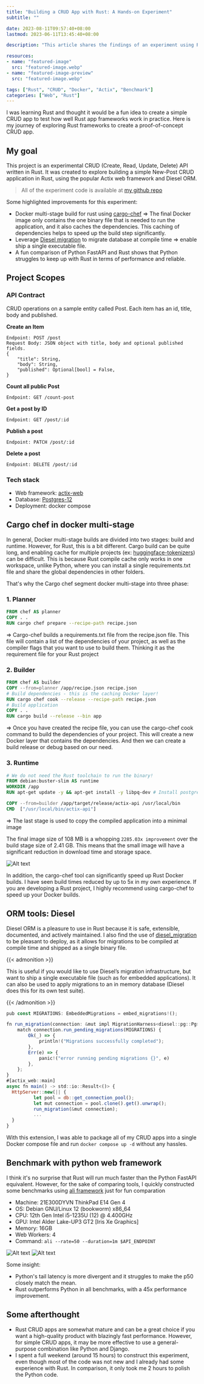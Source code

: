 ```yaml
---
title: "Building a CRUD App with Rust: A Hands-on Experiment"
subtitle: ""

date: 2023-08-11T09:57:40+08:00
lastmod: 2023-06-11T13:45:40+08:00

description: "This article shares the findings of an experiment using Rust to build a CRUD app."

resources:
- name: "featured-image"
  src: "featured-image.webp"
- name: "featured-image-preview"
  src: "featured-image.webp"

tags: ["Rust", "CRUD", "Docker", "Actix", "Benchmark"]
categories: ["Web", "Rust"]
---
```


I was learning Rust and thought it would be a fun idea to create a simple CRUD app to test how well Rust app frameworks work in practice. Here is my journey of exploring Rust frameworks to create a proof-of-concept CRUD app.
<!--more-->

## My goal

This project is an experimental CRUD (Create, Read, Update, Delete) API written in Rust. It was created to explore building a simple New-Post CRUD application in Rust, using the popular Actix web framework and Diesel ORM.

> All of the experiment code is available at [my github repo](https://github.com/haicheviet/rust-actix-crud-app)

Some highlighted improvements for this experiment:

* Docker multi-stage build for rust using [cargo-chef](https://github.com/LukeMathWalker/cargo-chef) => The final Docker image only contains the one binary file that is needed to run the application, and it also caches the dependencies. This caching of dependencies helps to speed up the build step significantly.
* Leverage [Diesel migration](https://docs.rs/diesel_migrations/latest/diesel_migrations/macro.embed_migrations.html) to migrate database at compile time => enable ship a single executable file.
* A fun comparison of Python FastAPI and Rust shows that Python struggles to keep up with Rust in terms of performance and reliable.


## Project Scopes

### API Contract

CRUD operations on a sample entity called Post. Each item has an id, title, body and published.

**Create an Item**

```
Endpoint: POST /post
Request Body: JSON object with title, body and optional published fields.
{
    "title": String,
    "body": String,
    "published": Optional[bool] = False,
}
```

**Count all public Post**

```
Endpoint: GET /count-post
```

**Get a post by ID**

```
Endpoint: GET /post/:id
```

**Publish a post**

```
Endpoint: PATCH /post/:id
```

**Delete a post**

```
Endpoint: DELETE /post/:id
```

### Tech stack

- Web framework: [actix-web](https://github.com/actix/actix-web)
- Database: [Postgres-12](https://www.postgresql.org/about/news/postgresql-12-released-1976/)
- Deployment: docker compose

## Cargo chef in docker multi-stage

In general, Docker multi-stage builds are divided into two stages: build and runtime. However, for Rust, this is a bit different. Cargo build can be quite long, and enabling cache for multiple projects (ex: [huggingface-tokenizers](https://github.com/huggingface/tokenizers)) can be difficult. This is because Rust compile cache only works in one workspace, unlike Python, where you can install a single requirements.txt file and share the global dependencies in other folders.

That's why the Cargo chef segment docker multi-stage into three phase:

### 1. Planner

```Dockerfile
FROM chef AS planner
COPY . .
RUN cargo chef prepare --recipe-path recipe.json
```
=> Cargo-chef builds a requirements.txt file from the recipe.json file. This file will contain a list of the dependencies of your project, as well as the compiler flags that you want to use to build them. Thinking it as the requirement file for your Rust project

### 2. Builder

```Dockerfile
FROM chef AS builder 
COPY --from=planner /app/recipe.json recipe.json
# Build dependencies - this is the caching Docker layer!
RUN cargo chef cook --release --recipe-path recipe.json
# Build application
COPY . .
RUN cargo build --release --bin app
```
=> Once you have created the recipe file, you can use the cargo-chef cook command to build the dependencies of your project. This will create a new Docker layer that contains the dependencies. And then we can create a build release or debug based on our need.

### 3. Runtime

```Dockerfile
# We do not need the Rust toolchain to run the binary!
FROM debian:buster-slim AS runtime
WORKDIR /app
RUN apt-get update -y && apt-get install -y libpq-dev # Install postgres client

COPY --from=builder /app/target/release/actix-api /usr/local/bin
CMD  ["/usr/local/bin/actix-api"]
```
=> The last stage is used to copy the compiled application into a minimal image

The final image size of 108 MB is a whopping `2285.03x improvement` over the build stage size of 2.41 GB. This means that the small image will have a significant reduction in download time and storage space.

![Alt text](docker-image-size.webp)


In addition, the cargo-chef tool can significantly speed up Rust Docker builds. I have seen build times reduced by up to 5x in my own experience. If you are developing a Rust project, I highly recommend using cargo-chef to speed up your Docker builds.

## ORM tools: Diesel
Diesel ORM is a pleasure to use in Rust because it is safe, extensible, documented, and actively maintained. I also find the use of [diesel_migration](https://docs.rs/diesel_migrations/latest/diesel_migrations/) to be pleasant to deploy, as it allows for migrations to be compiled at compile time and shipped as a single binary file.

{{< admonition >}}

This is useful if you would like to use Diesel’s migration infrastructure, but want to ship a single executable file (such as for embedded applications). It can also be used to apply migrations to an in memory database (Diesel does this for its own test suite).

{{< /admonition >}}


```javascript
pub const MIGRATIONS: EmbeddedMigrations = embed_migrations!();

fn run_migration(connection: &mut impl MigrationHarness<diesel::pg::Pg>) {
    match connection.run_pending_migrations(MIGRATIONS) {
        Ok(_) => {
            println!("Migrations successfully completed");
        },
        Err(e) => {
            panic!("error running pending migrations {}", e)
        },
    };
}
#[actix_web::main]
async fn main() -> std::io::Result<()> {
  HttpServer::new(|| {
          let pool = db::get_connection_pool();
          let mut connection = pool.clone().get().unwrap();
          run_migration(&mut connection);
          ...
  }
}
```

With this extension,  I was able to package all of my CRUD apps into a single Docker compose file and run `docker compose up -d` without any hassles.

## Benchmark with python web framework

I think it's no surprise that Rust will run much faster than the Python FastAPI equivalent. However, for the sake of comparing tools, I quickly constructed some benchmarks using [ali framework](https://github.com/nakabonne/ali) just for fun comparation

- Machine: 21E300DYVN ThinkPad E14 Gen 4
- OS: Debian GNU/Linux 12 (bookworm) x86_64
- CPU: 12th Gen Intel i5-1235U (12) @ 4.400GHz 
- GPU: Intel Alder Lake-UP3 GT2 [Iris Xe Graphics] 
- Memory: 16GB
- Web Workers: 4
- Command: `ali --rate=50 --duration=1m $API_ENDPOINT`

![Alt text](python-benchmark.webp "Python benchmark")
![Alt text](rust-benchmark.webp "Rust benchmark")

Some insight:
- Python's tail latency is more divergent and it struggles to make the p50 closely match the mean.
- Rust outperforms Python in all benchmarks, with a 45x performance improvement.

## Some afterthought

* Rust CRUD apps are somewhat mature and can be a great choice if you want a high-quality product with blazingly fast performance. However, for simple CRUD apps, it may be more effective to use a general-purpose combination like Python and Django.
* I spent a full weekend (around 15 hours) to construct this experiment, even though most of the code was not new and I already had some experience with Rust. In comparison, it only took me 2 hours to polish the Python code.